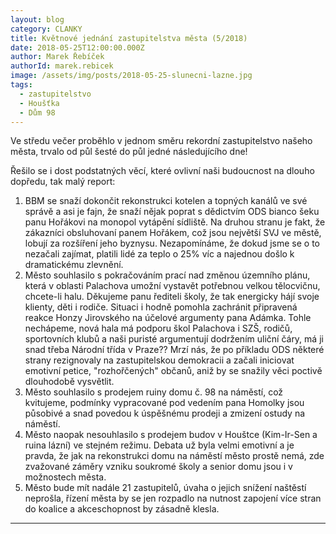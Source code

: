```yaml
---
layout: blog
category: CLANKY
title: Květnové jednání zastupitelstva města (5/2018)
date: 2018-05-25T12:00:00.000Z
author: Marek Řebíček
authorId: marek.rebicek
image: /assets/img/posts/2018-05-25-slunecni-lazne.jpg
tags:
  - zastupitelstvo
  - Houšťka
  - Dům 98
---
```



Ve středu večer proběhlo v jednom směru rekordní zastupitelstvo našeho města, trvalo od půl šesté do půl jedné následujícího dne!

Řešilo se i dost podstatných věcí, které ovlivní naši budoucnost na dlouho dopředu, tak malý report:

1. BBM se snaží dokončit rekonstrukci kotelen a topných kanálů ve své správě a asi je fajn, že snaží nějak poprat s dědictvím ODS bianco šeku panu Hořákovi na monopol vytápění sídliště. Na druhou stranu je fakt, že zákazníci obsluhovaní panem Hořákem, což jsou největší SVJ ve městě, lobují za rozšíření jeho byznysu. Nezapomínáme, že dokud jsme se o to nezačali zajímat, platili lidé za teplo o 25% víc a najednou došlo k dramatickému zlevnění.
2. Město souhlasilo s pokračováním prací nad změnou územního plánu, která v oblasti Palachova umožní vystavět potřebnou velkou tělocvičnu, chcete-li halu. Děkujeme panu řediteli školy, že tak energicky hájí svoje klienty, děti i rodiče. Situaci i hodně pomohla zachránit připravená reakce Honzy Jirovského na účelové argumenty pana Adámka. Tohle nechápeme, nová hala má podporu škol Palachova i SZŠ, rodičů, sportovních klubů a naši puristé argumentují dodržením uliční čáry, má ji snad třeba Národní třída v Praze?? 
Mrzí nás, že po příkladu ODS některé strany rezignovaly na zastupitelskou demokracii a začali iniciovat emotivní petice, "rozhořčených" občanů, aniž by se snažily věci poctivě dlouhodobě vysvětlit. 
3. Město souhlasilo s prodejem ruiny domu č. 98 na náměstí, což kvitujeme, podmínky vypracované pod vedením pana Homolky jsou působivé a snad povedou k úspěšnému prodeji a zmizení ostudy na náměstí.
4. Město naopak nesouhlasilo s prodejem budov v Houštce (Kim-Ir-Sen a ruina lázní) ve stejném režimu. Debata už byla velmi emotivní a je pravda, že jak na rekonstrukci domu na náměstí město prostě nemá, zde zvažované záměry vzniku soukromé školy a senior domu jsou i v možnostech města.
5. Město bude mít nadále 21 zastupitelů, úvaha o jejich snížení naštěstí neprošla, řízení města by se jen rozpadlo na nutnost zapojení více stran do koalice a akceschopnost by zásadně klesla. 

- - -